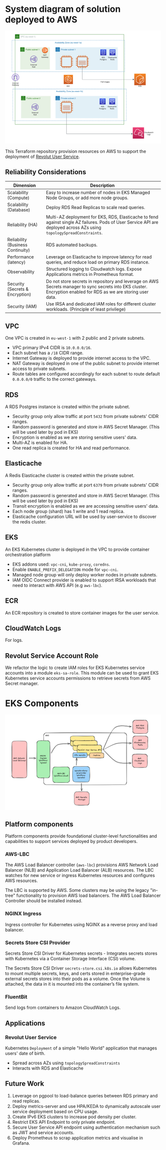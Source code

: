 # System diagram of solution deployed to AWS

![Architecture](./architecture.png)

This Terraform repository provision resources on AWS to support the deployment of [Revolut User Service](https://github.com/awhdesmond/revolut-user-service).

## Reliability Considerations

| Dimension                         | Description                                                                                                                                                           |
| --------------------------------- | --------------------------------------------------------------------------------------------------------------------------------------------------------------------- |
| Scalability (Compute)             | Easy to increase number of nodes in EKS Managed Node Groups, or add more node groups.                                                                                 |
| Scalability (Database)            | Deploy RDS Read Replicas to scale read queries.                                                                                                                       |
| Reliability (HA)                  | Multi-AZ deployment for EKS, RDS, Elasticache to fend against single AZ failures. Pods of User Service API are deployed across AZs using `topologySpreadConstraints`. |
| Reliability (Business Continuity) | RDS automated backups.                                                                                                                                                |
| Performance (latency)             | Leverage on Elasticache to improve latency for read queries, and reduce load on primary RDS instance.                                                                 |
| Observability                     | Structured logging to Cloudwatch logs. Expose Applications metrics in Prometheus format.                                                                              |
| Security (Secrets & Encryption)   | Do not store secrets in repository and leverage on AWS Secrets manager to sync secrets into EKS cluster. Encryption enabled for RDS as we are storing user data.      |
| Security (IAM)                    | Use IRSA and dedicated IAM roles for different cluster workloads. (Principle of least privilege)                                                                      |


## VPC

One VPC is created in `eu-west-1` with 2 public and 2 private subnets.

* VPC primary IPv4 CIDR is `10.0.0.0/16`.
* Each subnet has a `/18` CIDR range.
* Internet Gateway is deployed to provide internet access to the VPC.
* NAT Gateway is deployed in one of the public subnet to provide internet access to private subnets.
* Route tables are configured accordingly for each subnet to route default `0.0.0.0/0` traffic to the correct gateways.

## RDS

A RDS Postgres instance is created within the private subnet.

* Security group only allow traffic at port `5432` from private subnets' CIDR ranges.
* Random password is generated and store in AWS Secret Manager. (This will be used later by pod in EKS)
* Encryption is enabled as we are storing sensitive users' data.
* Multi-AZ is enabled for HA.
* One read replica is created for HA and read performance.

## Elasticache

A Redis Elasticache cluster is created within the private subnet.
* Security group only allow traffic at port `6379` from private subnets' CIDR ranges.
* Random password is generated and store in AWS Secret Manager. (This will be used later by pod in EKS)
* Transit encryption is enabled as we are accessing sensitive users' data.
* Each node group (shard) has 1 write and 1 read replica.
* Elasticache configuration URL will be used by user-service to discover the redis cluster.

## EKS

An EKS Kubernetes cluster is deployed in the VPC to provide container orchestration platform

* EKS addons used: `vpc-cni`, `kube-proxy`, `coredns`.
* Enable `ENABLE_PREFIX_DELEGATION` mode for `vpc-cni`.
* Managed node group will only deploy worker nodes in private subnets.
* IAM OIDC Connect provider is enabled to support IRSA workloads that need to interact with AWS API (e.g `aws-lbc`).

## ECR

An ECR repository is created to store container images for the user service.

## CloudWatch Logs

For logs.


## Revolut Service Account Role

We refactor the logic to create IAM roles for EKS Kubernetes service accounts into a module `eks-sa-role`. This module can be used to grant EKS Kubernetes service accounts permissions
to retrieve secrets from AWS Secret manager.

# EKS Components

![EKS](./eks.png)

## Platform components

Platform components provide foundational cluster-level functionalities and capabilities to support services deployed by product developers.

### AWS-LBC

The AWS Load Balancer controller (`aws-lbc`) provisions AWS Network Load Balancer (NLB) and Application Load Balancer (ALB) resources. The LBC watches for new service or ingress Kubernetes resources and configures AWS resources.

The LBC is supported by AWS. Some clusters may be using the legacy "in-tree" functionality to provision AWS load balancers. The AWS Load Balancer Controller should be installed instead.

### NGINX Ingress

Ingress controller for Kubernetes using NGINX as a reverse proxy and load balancer.

### Secrets Store CSI Provider

Secrets Store CSI Driver for Kubernetes secrets - Integrates secrets stores with Kubernetes via a Container Storage Interface (CSI) volume.

The Secrets Store CSI Driver `secrets-store.csi.k8s.io` allows Kubernetes to mount multiple secrets, keys, and certs stored in enterprise-grade external secrets stores into their pods as a volume. Once the Volume is attached, the data in it is mounted into the container’s file system.

### FluentBit

Send logs from containers to Amazon CloudWatch Logs.

## Applications

### Revolut User Service

Kubernetes `Deployment` of a simple "Hello World" application that manages users' date of birth.

* Spread across AZs using `topologySpreadConstraints`
* Interacts with RDS and Elasticache


## Future Work

1. Leverage on pgpool to load-balance queries between RDS primary and read replicas.
2. Deploy metrics-server and use HPA/KEDA to dynamically autoscale user service deployment based on CPU usage.
3. Create IPv6 EKS clusters to increase pod density per cluster.
4. Restrict EKS API Endpoint to only private endpoint.
5. Secure User Service API endpoint using authentication mechanism such as JWT and service accounts.
6. Deploy Prometheus to scrap application metrics and visualise in Grafana.
